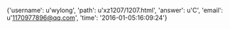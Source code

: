 {'username': u'wylong', 'path': u'xz1207/1207.html', 'answer': u'C', 'email': u'1170977896@qq.com', 'time': '2016-01-05:16:09:24'}